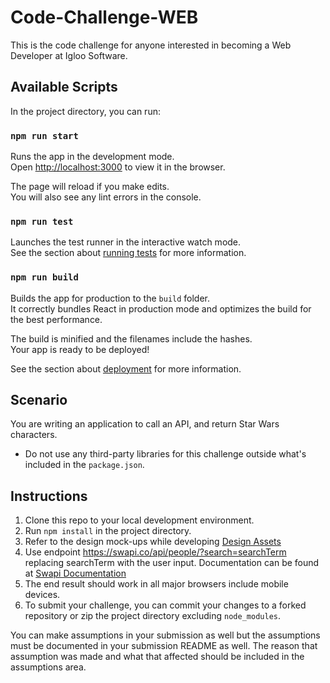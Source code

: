# Code-Challenge-WEB
This is the code challenge for anyone interested in becoming a Web Developer at Igloo Software.

## Available Scripts

In the project directory, you can run:

### `npm run start`

Runs the app in the development mode.<br />
Open [http://localhost:3000](http://localhost:3000) to view it in the browser.

The page will reload if you make edits.<br />
You will also see any lint errors in the console.

### `npm run test`

Launches the test runner in the interactive watch mode.<br />
See the section about [running tests](https://facebook.github.io/create-react-app/docs/running-tests) for more information.

### `npm run build`

Builds the app for production to the `build` folder.<br />
It correctly bundles React in production mode and optimizes the build for the best performance.

The build is minified and the filenames include the hashes.<br />
Your app is ready to be deployed!

See the section about [deployment](https://facebook.github.io/create-react-app/docs/deployment) for more information.

## Scenario
You are writing an application to call an API, and return Star Wars characters. 

* Do not use any third-party libraries for this challenge outside what's included in the `package.json`.

## Instructions
1. Clone this repo to your local development environment.
2. Run `npm install` in the project directory.
3. Refer to the design mock-ups while developing [Design Assets](https://github.com/IglooSoftware/Challenge-Frontend-150/tree/master/designs)
4. Use endpoint https://swapi.co/api/people/?search=searchTerm replacing searchTerm with the user input. Documentation can be found at [Swapi Documentation](https://swapi.co/documentation)
5. The end result should work in all major browsers include mobile devices.
6. To submit your challenge, you can commit your changes to a forked repository or zip the project directory excluding `node_modules`.

You can make assumptions in your submission as well but the assumptions must be documented in your submission README as well. The reason that assumption was made and what that affected should be included in the assumptions area.
